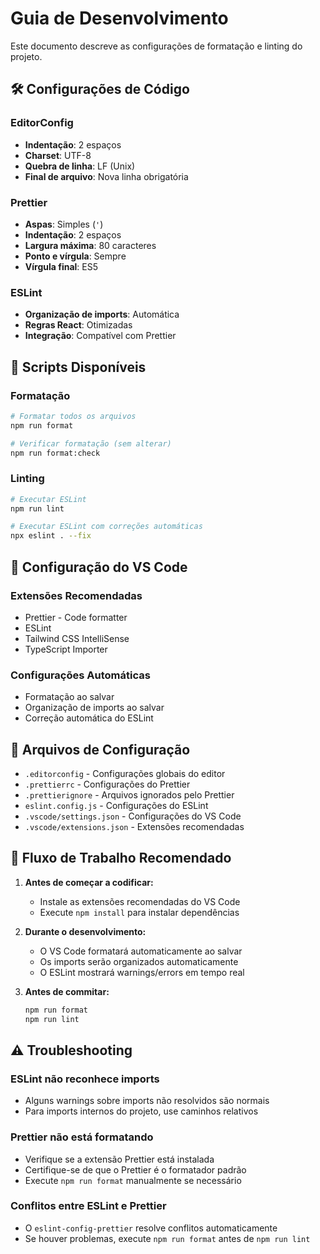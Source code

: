 # Guia de Desenvolvimento

Este documento descreve as configurações de formatação e linting do projeto.

## 🛠️ Configurações de Código

### EditorConfig

- **Indentação**: 2 espaços
- **Charset**: UTF-8
- **Quebra de linha**: LF (Unix)
- **Final de arquivo**: Nova linha obrigatória

### Prettier

- **Aspas**: Simples (`'`)
- **Indentação**: 2 espaços
- **Largura máxima**: 80 caracteres
- **Ponto e vírgula**: Sempre
- **Vírgula final**: ES5

### ESLint

- **Organização de imports**: Automática
- **Regras React**: Otimizadas
- **Integração**: Compatível com Prettier

## 📝 Scripts Disponíveis

### Formatação

```bash
# Formatar todos os arquivos
npm run format

# Verificar formatação (sem alterar)
npm run format:check
```

### Linting

```bash
# Executar ESLint
npm run lint

# Executar ESLint com correções automáticas
npx eslint . --fix
```

## 🔧 Configuração do VS Code

### Extensões Recomendadas

- Prettier - Code formatter
- ESLint
- Tailwind CSS IntelliSense
- TypeScript Importer

### Configurações Automáticas

- Formatação ao salvar
- Organização de imports ao salvar
- Correção automática do ESLint

## 📁 Arquivos de Configuração

- `.editorconfig` - Configurações globais do editor
- `.prettierrc` - Configurações do Prettier
- `.prettierignore` - Arquivos ignorados pelo Prettier
- `eslint.config.js` - Configurações do ESLint
- `.vscode/settings.json` - Configurações do VS Code
- `.vscode/extensions.json` - Extensões recomendadas

## 🚀 Fluxo de Trabalho Recomendado

1. **Antes de começar a codificar:**
   - Instale as extensões recomendadas do VS Code
   - Execute `npm install` para instalar dependências

2. **Durante o desenvolvimento:**
   - O VS Code formatará automaticamente ao salvar
   - Os imports serão organizados automaticamente
   - O ESLint mostrará warnings/errors em tempo real

3. **Antes de commitar:**
   ```bash
   npm run format
   npm run lint
   ```

## ⚠️ Troubleshooting

### ESLint não reconhece imports

- Alguns warnings sobre imports não resolvidos são normais
- Para imports internos do projeto, use caminhos relativos

### Prettier não está formatando

- Verifique se a extensão Prettier está instalada
- Certifique-se de que o Prettier é o formatador padrão
- Execute `npm run format` manualmente se necessário

### Conflitos entre ESLint e Prettier

- O `eslint-config-prettier` resolve conflitos automaticamente
- Se houver problemas, execute `npm run format` antes de `npm run lint`
